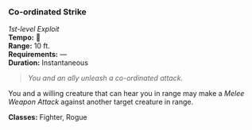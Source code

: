 ### Co-ordinated Strike
*1st-level Exploit*  
**Tempo:** 🔺  
**Range:** 10 ft.  
**Requirements:** —  
**Duration:** Instantaneous  

> *You and an ally unleash a co-ordinated attack.*

You and a willing creature that can hear you in range may make a *Melee Weapon Attack* against another target creature in range.

**Classes:** Fighter, Rogue
